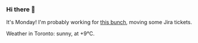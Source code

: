 ### Hi there :wave:

It's Monday! I'm probably working for [this bunch](https://github.com/kohofinancial), moving some Jira tickets.

Weather in Toronto: sunny, at +9°C.
